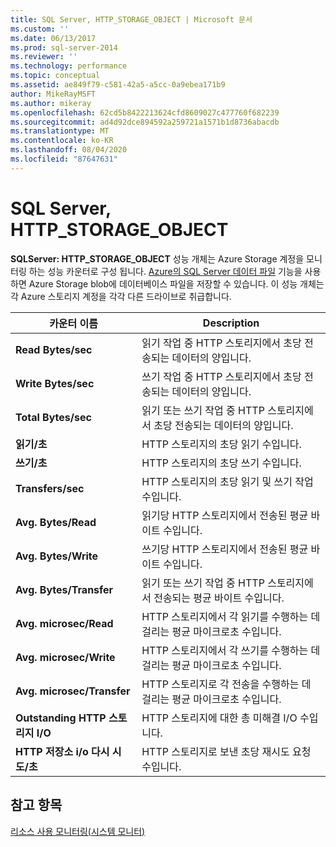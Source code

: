 ```yaml
---
title: SQL Server, HTTP_STORAGE_OBJECT | Microsoft 문서
ms.custom: ''
ms.date: 06/13/2017
ms.prod: sql-server-2014
ms.reviewer: ''
ms.technology: performance
ms.topic: conceptual
ms.assetid: ae849f79-c581-42a5-a5cc-0a9ebea171b9
author: MikeRayMSFT
ms.author: mikeray
ms.openlocfilehash: 62cd5b8422213624cfd8609027c477760f682239
ms.sourcegitcommit: ad4d92dce894592a259721a1571b1d8736abacdb
ms.translationtype: MT
ms.contentlocale: ko-KR
ms.lasthandoff: 08/04/2020
ms.locfileid: "87647631"
---
```

# <a name="sql-server-http_storage_object"></a>SQL Server, HTTP_STORAGE_OBJECT
  **SQLServer: HTTP_STORAGE_OBJECT** 성능 개체는 Azure Storage 계정을 모니터링 하는 성능 카운터로 구성 됩니다. [Azure의 SQL Server 데이터 파일](../databases/sql-server-data-files-in-microsoft-azure.md) 기능을 사용 하면 Azure Storage blob에 데이터베이스 파일을 저장할 수 있습니다. 이 성능 개체는 각 Azure 스토리지 계정을 각각 다른 드라이브로 취급합니다.  
  
|카운터 이름|Description|  
|------------------|-----------------|  
|**Read Bytes/sec**|읽기 작업 중 HTTP 스토리지에서 초당 전송되는 데이터의 양입니다.|  
|**Write Bytes/sec**|쓰기 작업 중 HTTP 스토리지에서 초당 전송되는 데이터의 양입니다.|  
|**Total Bytes/sec**|읽기 또는 쓰기 작업 중 HTTP 스토리지에서 초당 전송되는 데이터의 양입니다.|  
|**읽기/초**|HTTP 스토리지의 초당 읽기 수입니다.|  
|**쓰기/초**|HTTP 스토리지의 초당 쓰기 수입니다.|  
|**Transfers/sec**|HTTP 스토리지의 초당 읽기 및 쓰기 작업 수입니다.|  
|**Avg. Bytes/Read**|읽기당 HTTP 스토리지에서 전송된 평균 바이트 수입니다.|  
|**Avg. Bytes/Write**|쓰기당 HTTP 스토리지에서 전송된 평균 바이트 수입니다.|  
|**Avg. Bytes/Transfer**|읽기 또는 쓰기 작업 중 HTTP 스토리지에서 전송되는 평균 바이트 수입니다.|  
|**Avg. microsec/Read**|HTTP 스토리지에서 각 읽기를 수행하는 데 걸리는 평균 마이크로초 수입니다.|  
|**Avg. microsec/Write**|HTTP 스토리지에서 각 쓰기를 수행하는 데 걸리는 평균 마이크로초 수입니다.|  
|**Avg. microsec/Transfer**|HTTP 스토리지로 각 전송을 수행하는 데 걸리는 평균 마이크로초 수입니다.|  
|**Outstanding HTTP 스토리지 I/O**|HTTP 스토리지에 대한 총 미해결 I/O 수입니다.|  
|**HTTP 저장소 i/o 다시 시도/초**|HTTP 스토리지로 보낸 초당 재시도 요청 수입니다.|  
  
## <a name="see-also"></a>참고 항목  
 [리소스 사용 모니터링&#40;시스템 모니터&#41;](monitor-resource-usage-system-monitor.md)  
  
  

